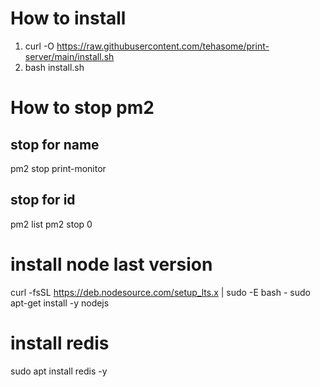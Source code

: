 # How to install
1. curl -O https://raw.githubusercontent.com/tehasome/print-server/main/install.sh
2. bash install.sh


# How to stop pm2
## stop for name
pm2 stop print-monitor

## stop for id
pm2 list
pm2 stop 0


# install node last version
curl -fsSL https://deb.nodesource.com/setup_lts.x | sudo -E bash -
sudo apt-get install -y nodejs

# install redis
sudo apt install redis -y
